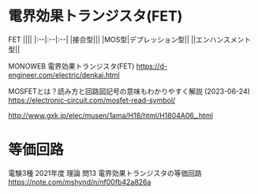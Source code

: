 # 電界効果トランジスタ(FET)

FET
||||
|:--|:--|:--|
|接合型|||
|MOS型|デプレッション型||
||エンハンスメント型||

MONOWEB 電界効果トランジスタ(FET)
https://d-engineer.com/electric/denkai.html


MOSFETとは？読み方と回路図記号の意味もわかりやすく解説 (2023-06-24)
https://electronic-circuit.com/mosfet-read-symbol/

http://www.gxk.jp/elec/musen/1ama/H18/html/H1804A06_.html



# 等価回路
電験3種 2021年度 理論 問13 電界効果トランジスタの等価回路
https://note.com/mshynd/n/nf00fb42a826a

